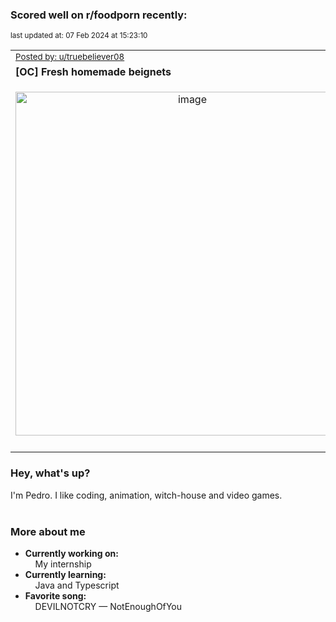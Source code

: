 ### Scored well on r/foodporn recently:

<p align="left"><sub>last updated at: 07 Feb 2024 at 15:23:10</sub></p>

|   |
| --- |
| <sub>[Posted by: u/truebeliever08][source]</sub> |
| **[OC] Fresh homemade beignets** | 
|<p align="center"> <img alt="image" src="https://i.redd.it/f79ap5utj1hc1.jpeg" width="550" /> </p>|
|   |

### Hey, what's up?

I'm Pedro. I like coding, animation, witch-house and video games.<br><br>

### More about me
- **Currently working on:**  
&nbsp;&nbsp;&nbsp;&nbsp;My internship
- **Currently learning:**  
&nbsp;&nbsp;&nbsp;&nbsp;Java and Typescript
- **Favorite song:**  
&nbsp;&nbsp;&nbsp;&nbsp;DEVILNOTCRY — NotEnoughOfYou<br><br>

  



  
  
  
[linkedin]: https://linkedin.com/in/pedro-h-r-gomes-8a487b14a/
[gmail]: mailto:pilique11@gmail.com
[source]: https://reddit.com/r/FoodPorn/comments/1akmoc6/oc_fresh_homemade_beignets/
[redditAPI]: https://www.reddit.com/dev/api/